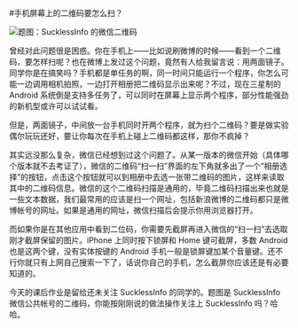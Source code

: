 #手机屏幕上的二维码要怎么扫？

<!-- description: 用两面镜子？搞笑。-->
<!-- date: 2013-03-31 -->
<!-- cover: http://ww1.sinaimg.cn/large/a74ecc4cjw1e2p21ahpfnj.jpg -->

![题图：SucklessInfo 的微信二维码](http://ww1.sinaimg.cn/large/a74ecc4cjw1e2p21ahpfnj.jpg)

曾经对此问题很是困惑。你在手机上——比如说刷微博的时候——看到一个二维码，要怎样扫呢？也在微博上发过这个问题，竟然有人给我留言说：用两面镜子。同学你是在搞笑吗？手机都是单任务的啊，同一时间只能运行一个程序，你怎么可能一边调用相机拍照，一边打开相册把二维码显示出来呢？不过，现在三星制的 Android 系统倒是支持多任务了，可以同时在屏幕上显示两个程序，部分性能强劲的新机型或许可以试试看。

但是，两面镜子，中间放一台手机同时开两个程序，就为扫个二维码？要是做实验偶尔玩玩还好，要让你每次在手机上碰上二维码都这样，那你不疯掉？

其实远没那么复杂，微信已经想到过这个问题了。从某一版本的微信开始（具体哪个版本就不去考证了），微信的二维码“扫一扫”界面的左下角就多出了一个“相册选择”的按钮，点击这个按钮就可以到相册中去选一张带二维码的图片，这样来读取其中的二维码信息。微信的这个二维码扫描是通用的，毕竟二维码扫描出来也就是一些文本数据，我们最常用的应该是扫一个网址，包括新浪微博的二维码都只是微博帐号的网址。如果是通用的网址，微信扫描后会提示你用浏览器打开。

而如果你是在其他应用中看到二位码，你需要先截屏再进入微信的“扫一扫”去选取刚才截屏保留的图片。iPhone 上同时按下锁屏和 Home 键可截屏，多数 Android 也是这两个键，没有实体按键的 Android 手机一般是锁屏键加某个音量键。还不行你就只有上网自己搜索一下了，话说你自己的手机，怎么截屏你应该还是有必要知道的。

今天的课后作业是留给还未关注 SucklessInfo 的同学的。题图是 SucklessInfo 微信公共帐号的二维码，你能按刚刚说的做法操作关注上 SucklessInfo 吗？哈哈。
